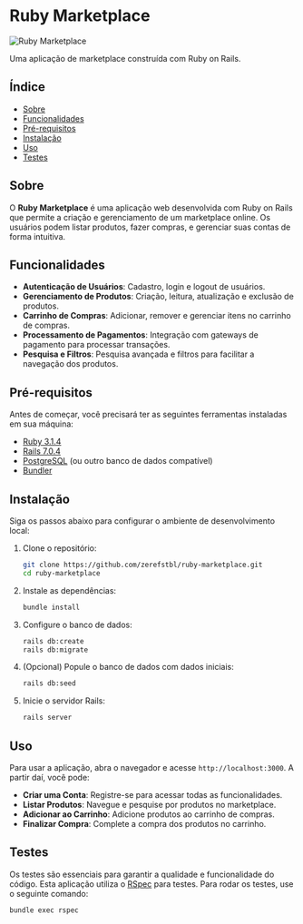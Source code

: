 # Ruby Marketplace

![Ruby Marketplace](https://via.placeholder.com/800x300.png?text=Ruby+Marketplace)

Uma aplicação de marketplace construída com Ruby on Rails.

## Índice

- [Sobre](#sobre)
- [Funcionalidades](#funcionalidades)
- [Pré-requisitos](#pré-requisitos)
- [Instalação](#instalação)
- [Uso](#uso)
- [Testes](#testes)

## Sobre

O **Ruby Marketplace** é uma aplicação web desenvolvida com Ruby on Rails que permite a criação e gerenciamento de um marketplace online. Os usuários podem listar produtos, fazer compras, e gerenciar suas contas de forma intuitiva.

## Funcionalidades

- **Autenticação de Usuários**: Cadastro, login e logout de usuários.
- **Gerenciamento de Produtos**: Criação, leitura, atualização e exclusão de produtos.
- **Carrinho de Compras**: Adicionar, remover e gerenciar itens no carrinho de compras.
- **Processamento de Pagamentos**: Integração com gateways de pagamento para processar transações.
- **Pesquisa e Filtros**: Pesquisa avançada e filtros para facilitar a navegação dos produtos.

## Pré-requisitos

Antes de começar, você precisará ter as seguintes ferramentas instaladas em sua máquina:

- [Ruby 3.1.4](https://www.ruby-lang.org/en/documentation/installation/)
- [Rails 7.0.4](https://guides.rubyonrails.org/v7.0/getting_started.html)
- [PostgreSQL](https://www.postgresql.org/download/) (ou outro banco de dados compatível)
- [Bundler](https://bundler.io/)

## Instalação

Siga os passos abaixo para configurar o ambiente de desenvolvimento local:

1. Clone o repositório:
    ```sh
    git clone https://github.com/zerefstbl/ruby-marketplace.git
    cd ruby-marketplace
    ```

2. Instale as dependências:
    ```sh
    bundle install
    ```

3. Configure o banco de dados:
    ```sh
    rails db:create
    rails db:migrate
    ```

4. (Opcional) Popule o banco de dados com dados iniciais:
    ```sh
    rails db:seed
    ```

5. Inicie o servidor Rails:
    ```sh
    rails server
    ```

## Uso

Para usar a aplicação, abra o navegador e acesse `http://localhost:3000`. A partir daí, você pode:

- **Criar uma Conta**: Registre-se para acessar todas as funcionalidades.
- **Listar Produtos**: Navegue e pesquise por produtos no marketplace.
- **Adicionar ao Carrinho**: Adicione produtos ao carrinho de compras.
- **Finalizar Compra**: Complete a compra dos produtos no carrinho.

## Testes

Os testes são essenciais para garantir a qualidade e funcionalidade do código. Esta aplicação utiliza o [RSpec](https://rspec.info/) para testes. Para rodar os testes, use o seguinte comando:

```sh
bundle exec rspec
